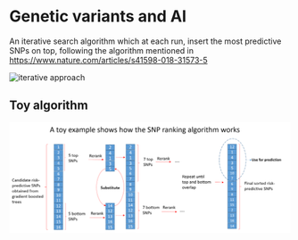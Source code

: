 # Genetic variants and AI
An iterative search algorithm which at each run, insert the most predictive SNPs on top, following the algorithm mentioned in https://www.nature.com/articles/s41598-018-31573-5
<br>
<p align="left">
  <img src="https://media.springernature.com/full/springer-static/image/art%3A10.1038%2Fs41598-018-31573-5/MediaObjects/41598_2018_31573_Figa_HTML.png" width="350" title="iterative approach">
</p>

## Toy algorithm
<p align="center">
  <img src="https://raw.githubusercontent.com/uefcancer/genetic_variants/main/Toy_algorithm1.png" title="iterative_approach">
</p>
